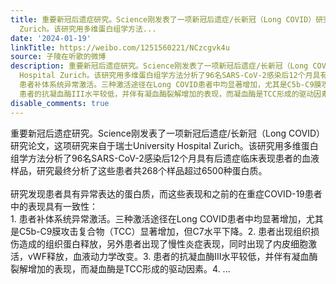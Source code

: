 ```yaml
---
title: 重要新冠后遗症研究。Science刚发表了一项新冠后遗症/长新冠（Long COVID）研究论文，这项研究来自于瑞士University Hospital
  Zurich。该研究用多维蛋白组学方法...
date: '2024-01-19'
linkTitle: https://weibo.com/1251560221/NCzcgvk4u
source: 子陵在听歌的微博
description: 重要新冠后遗症研究。Science刚发表了一项新冠后遗症/长新冠（Long COVID）研究论文，这项研究来自于瑞士University
  Hospital Zurich。该研究用多维蛋白组学方法分析了96名SARS-CoV-2感染后12个月具有后遗症临床表现患者的血液样品，研究最终分析了这些患者共268个样品超过6500种蛋白质。<br><br>研究发现患者具有异常表达的蛋白质，而这些表现和之前的在重症COVID-19患者中的表现具有一致性：<br>1.
  患者补体系统异常激活。三种激活途径在Long COVID患者中均显著增加，尤其是C5b-C9膜攻击复合物（TCC）显著增加，但C7水平下降。2. 患者出现组织损伤造成的组织蛋白释放，另外患者出现了慢性炎症表现，同时出现了内皮细胞激活，vWF释放，血液动力学改变。3.
  患者的抗凝血酶III水平较低，并伴有凝血酶裂解增加的表现，而凝血酶是TCC形成的驱动因素。4. ...
disable_comments: true
---
```

重要新冠后遗症研究。Science刚发表了一项新冠后遗症/长新冠（Long COVID）研究论文，这项研究来自于瑞士University Hospital Zurich。该研究用多维蛋白组学方法分析了96名SARS-CoV-2感染后12个月具有后遗症临床表现患者的血液样品，研究最终分析了这些患者共268个样品超过6500种蛋白质。<br><br>研究发现患者具有异常表达的蛋白质，而这些表现和之前的在重症COVID-19患者中的表现具有一致性：<br>1. 患者补体系统异常激活。三种激活途径在Long COVID患者中均显著增加，尤其是C5b-C9膜攻击复合物（TCC）显著增加，但C7水平下降。2. 患者出现组织损伤造成的组织蛋白释放，另外患者出现了慢性炎症表现，同时出现了内皮细胞激活，vWF释放，血液动力学改变。3. 患者的抗凝血酶III水平较低，并伴有凝血酶裂解增加的表现，而凝血酶是TCC形成的驱动因素。4. ...
